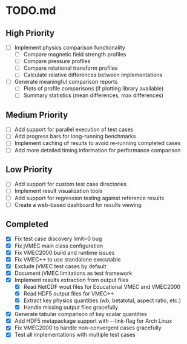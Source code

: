 # TODO.md

## High Priority

- [ ] Implement physics comparison functionality
  - [ ] Compare magnetic field strength profiles
  - [ ] Compare pressure profiles
  - [ ] Compare rotational transform profiles
  - [ ] Calculate relative differences between implementations

- [ ] Generate meaningful comparison reports
  - [ ] Plots of profile comparisons (if plotting library available)
  - [ ] Summary statistics (mean differences, max differences)

## Medium Priority

- [ ] Add support for parallel execution of test cases
- [ ] Add progress bars for long-running benchmarks
- [ ] Implement caching of results to avoid re-running completed cases
- [ ] Add more detailed timing information for performance comparison

## Low Priority

- [ ] Add support for custom test case directories
- [ ] Implement result visualization tools
- [ ] Add support for regression testing against reference results
- [ ] Create a web-based dashboard for results viewing

## Completed

- [x] Fix test case discovery limit=0 bug
- [x] Fix jVMEC main class configuration
- [x] Fix VMEC2000 build and runtime issues
- [x] Fix VMEC++ to use standalone executable
- [x] Exclude jVMEC test cases by default
- [x] Document jVMEC limitations as test framework
- [x] Implement results extraction from output files
  - [x] Read NetCDF wout files for Educational VMEC and VMEC2000
  - [x] Read HDF5 output files for VMEC++
  - [x] Extract key physics quantities (wb, betatotal, aspect ratio, etc.)
  - [x] Handle missing output files gracefully
- [x] Generate tabular comparison of key scalar quantities
- [x] Add HDF5 metapackage support with --link-flag for Arch Linux
- [x] Fix VMEC2000 to handle non-convergent cases gracefully
- [x] Test all implementations with multiple test cases